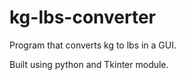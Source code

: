 # kg-lbs-converter

Program that converts kg to lbs in a GUI.

Built using python and Tkinter module.
